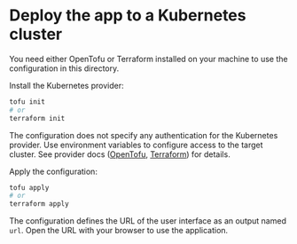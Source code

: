 # Deploy the app to a Kubernetes cluster

You need either OpenTofu or Terraform installed on your machine to use the configuration in this directory.

Install the Kubernetes provider:

```sh
tofu init
# or
terraform init
```

The configuration does not specify any authentication for the Kubernetes provider. Use environment variables to configure access to the target cluster. See provider docs ([OpenTofu](), [Terraform](https://registry.terraform.io/providers/hashicorp/kubernetes/latest/docs)) for details.

Apply the configuration:

```sh
tofu apply
# or
terraform apply
```

The configuration defines the URL of the user interface as an output named `url`. Open the URL with your browser to use the application.
